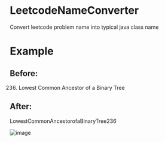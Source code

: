 # LeetcodeNameConverter
Convert leetcode problem name into typical java class name

# Example
## Before:
  236. Lowest Common Ancestor of a Binary Tree
## After:
  LowestCommonAncestorofaBinaryTree236

  ![image](https://github.com/royaldor-pixel/LeetcodeNameConverter/assets/73987208/d973ca6c-c8d7-4914-8ba8-16fb6799ec5c)

  
